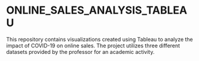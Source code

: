 # ONLINE_SALES_ANALYSIS_TABLEAU
This repository contains visualizations created using Tableau to analyze the impact of COVID-19 on online sales. The project utilizes three different datasets provided by the professor for an academic activity.
